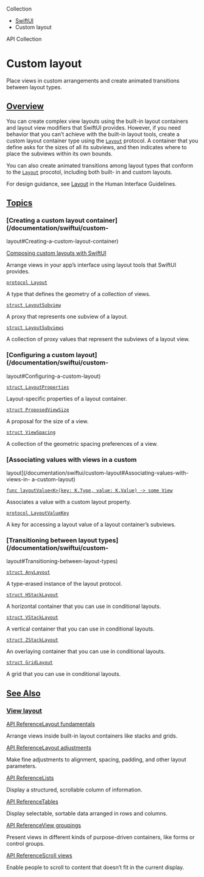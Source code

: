 Collection

  * [ SwiftUI ](/documentation/swiftui)
  * Custom layout 

API Collection

# Custom layout

Place views in custom arrangements and create animated transitions between
layout types.

## [Overview](/documentation/swiftui/custom-layout#Overview)

You can create complex view layouts using the built-in layout containers and
layout view modifiers that SwiftUI provides. However, if you need behavior
that you can’t achieve with the built-in layout tools, create a custom layout
container type using the [`Layout`](/documentation/swiftui/layout) protocol. A
container that you define asks for the sizes of all its subviews, and then
indicates where to place the subviews within its own bounds.

You can also create animated transitions among layout types that conform to
the [`Layout`](/documentation/swiftui/layout) procotol, including both built-
in and custom layouts.

For design guidance, see [Layout](/design/Human-Interface-Guidelines/layout)
in the Human Interface Guidelines.

## [Topics](/documentation/swiftui/custom-layout#topics)

### [Creating a custom layout container](/documentation/swiftui/custom-
layout#Creating-a-custom-layout-container)

[Composing custom layouts with
SwiftUI](/documentation/swiftui/composing_custom_layouts_with_swiftui)

Arrange views in your app’s interface using layout tools that SwiftUI
provides.

[`protocol Layout`](/documentation/swiftui/layout)

A type that defines the geometry of a collection of views.

[`struct LayoutSubview`](/documentation/swiftui/layoutsubview)

A proxy that represents one subview of a layout.

[`struct LayoutSubviews`](/documentation/swiftui/layoutsubviews)

A collection of proxy values that represent the subviews of a layout view.

### [Configuring a custom layout](/documentation/swiftui/custom-
layout#Configuring-a-custom-layout)

[`struct LayoutProperties`](/documentation/swiftui/layoutproperties)

Layout-specific properties of a layout container.

[`struct ProposedViewSize`](/documentation/swiftui/proposedviewsize)

A proposal for the size of a view.

[`struct ViewSpacing`](/documentation/swiftui/viewspacing)

A collection of the geometric spacing preferences of a view.

### [Associating values with views in a custom
layout](/documentation/swiftui/custom-layout#Associating-values-with-views-in-
a-custom-layout)

[`func layoutValue<K>(key: K.Type, value: K.Value) -> some
View`](/documentation/swiftui/view/layoutvalue\(key:value:\))

Associates a value with a custom layout property.

[`protocol LayoutValueKey`](/documentation/swiftui/layoutvaluekey)

A key for accessing a layout value of a layout container’s subviews.

### [Transitioning between layout types](/documentation/swiftui/custom-
layout#Transitioning-between-layout-types)

[`struct AnyLayout`](/documentation/swiftui/anylayout)

A type-erased instance of the layout protocol.

[`struct HStackLayout`](/documentation/swiftui/hstacklayout)

A horizontal container that you can use in conditional layouts.

[`struct VStackLayout`](/documentation/swiftui/vstacklayout)

A vertical container that you can use in conditional layouts.

[`struct ZStackLayout`](/documentation/swiftui/zstacklayout)

An overlaying container that you can use in conditional layouts.

[`struct GridLayout`](/documentation/swiftui/gridlayout)

A grid that you can use in conditional layouts.

## [See Also](/documentation/swiftui/custom-layout#see-also)

### [View layout](/documentation/swiftui/custom-layout#View-layout)

[API ReferenceLayout fundamentals](/documentation/swiftui/layout-fundamentals)

Arrange views inside built-in layout containers like stacks and grids.

[API ReferenceLayout adjustments](/documentation/swiftui/layout-adjustments)

Make fine adjustments to alignment, spacing, padding, and other layout
parameters.

[API ReferenceLists](/documentation/swiftui/lists)

Display a structured, scrollable column of information.

[API ReferenceTables](/documentation/swiftui/tables)

Display selectable, sortable data arranged in rows and columns.

[API ReferenceView groupings](/documentation/swiftui/view-groupings)

Present views in different kinds of purpose-driven containers, like forms or
control groups.

[API ReferenceScroll views](/documentation/swiftui/scroll-views)

Enable people to scroll to content that doesn’t fit in the current display.

